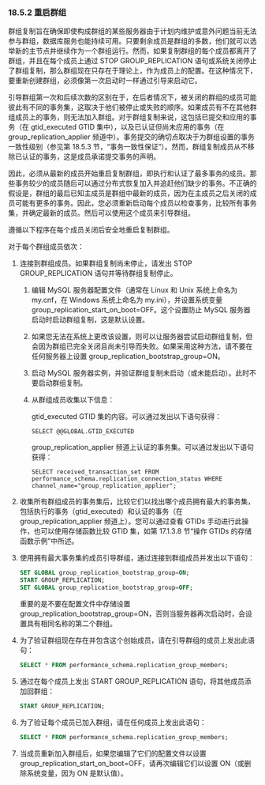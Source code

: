 ### 18.5.2 重启群组

群组复制旨在确保即使构成群组的某些服务器由于计划内维护或意外问题当前无法参与群组，数据库服务也能持续可用。只要剩余成员是群组的多数，他们就可以选举新的主节点并继续作为一个群组运行。然而，如果复制群组的每个成员都离开了群组，并且在每个成员上通过 STOP GROUP_REPLICATION 语句或系统关闭停止了群组复制，那么群组现在只存在于理论上，作为成员上的配置。在这种情况下，要重新创建群组，必须像第一次启动时一样通过引导来启动它。

引导群组第一次和后续次数的区别在于，在后者情况下，被关闭的群组的成员可能彼此有不同的事务集，这取决于他们被停止或失败的顺序。如果成员有不在其他群组成员上的事务，则无法加入群组。对于群组复制来说，这包括已提交和应用的事务（在 gtid_executed GTID 集中），以及已认证但尚未应用的事务（在 group_replication_applier 频道中）。事务提交的确切点取决于为群组设置的事务一致性级别（参见第 18.5.3 节，“事务一致性保证”）。然而，群组复制成员从不移除已认证的事务，这是成员承诺提交事务的声明。

因此，必须从最新的成员开始重启复制群组，即执行和认证了最多事务的成员。那些事务较少的成员随后可以通过分布式恢复加入并追赶他们缺少的事务。不正确的假设是，群组的最后已知主成员是群组中最新的成员，因为在主成员之后关闭的成员可能有更多的事务。因此，您必须重新启动每个成员以检查事务，比较所有事务集，并确定最新的成员。然后可以使用这个成员来引导群组。

遵循以下程序在每个成员关闭后安全地重启复制群组。

对于每个群组成员依次：

1. 连接到群组成员。如果群组复制尚未停止，请发出 STOP GROUP_REPLICATION 语句并等待群组复制停止。

   1. 编辑 MySQL 服务器配置文件（通常在 Linux 和 Unix 系统上命名为 my.cnf，在 Windows 系统上命名为 my.ini），并设置系统变量 group_replication_start_on_boot=OFF。这个设置防止 MySQL 服务器启动时启动群组复制，这是默认设置。

   2. 如果您无法在系统上更改该设置，则可以让服务器尝试启动群组复制，但会因为群组已完全关闭且尚未引导而失败。如果采用这种方法，请不要在任何服务器上设置 group_replication_bootstrap_group=ON。

   3. 启动 MySQL 服务器实例，并验证群组复制未启动（或未能启动）。此时不要启动群组复制。

   4. 从群组成员收集以下信息：

      gtid_executed GTID 集的内容。可以通过发出以下语句获得：

      ```mysql
      SELECT @@GLOBAL.GTID_EXECUTED
      ```

      group_replication_applier 频道上认证的事务集。可以通过发出以下语句获得：

      ```mysql
      SELECT received_transaction_set FROM performance_schema.replication_connection_status WHERE channel_name="group_replication_applier";
      ```

4. 收集所有群组成员的事务集后，比较它们以找出哪个成员拥有最大的事务集，包括执行的事务（gtid_executed）和认证的事务（在 group_replication_applier 频道上）。您可以通过查看 GTIDs 手动进行此操作，也可以使用存储函数比较 GTID 集，如第 17.1.3.8 节“操作 GTIDs 的存储函数示例”中所述。

7. 使用拥有最大事务集的成员引导群组，通过连接到群组成员并发出以下语句：

   ```sql
   SET GLOBAL group_replication_bootstrap_group=ON;
   START GROUP_REPLICATION;
   SET GLOBAL group_replication_bootstrap_group=OFF;
   ```

   重要的是不要在配置文件中存储设置 group_replication_bootstrap_group=ON，否则当服务器再次启动时，会设置具有相同名称的第二个群组。

8. 为了验证群组现在存在并包含这个创始成员，请在引导群组的成员上发出此语句：

   ```sql
   SELECT * FROM performance_schema.replication_group_members;
   ```

9. 通过在每个成员上发出 START GROUP_REPLICATION 语句，将其他成员添加回群组：

   ```sql
   START GROUP_REPLICATION;
   ```

10. 为了验证每个成员已加入群组，请在任何成员上发出此语句：

    ```sql
    SELECT * FROM performance_schema.replication_group_members;
    ```

11. 当成员重新加入群组后，如果您编辑了它们的配置文件以设置 group_replication_start_on_boot=OFF，请再次编辑它们以设置 ON（或删除系统变量，因为 ON 是默认值）。